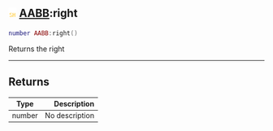 ## ![shared](../../.gitbook/assets/shared.png) [AABB](https://iaswiki.rawr.dev/readme/aabb):right

```lua
number AABB:right()
```

Returns the right

------
## Returns

| Type   | Description |
| ------ | ----------: |
| number | No description |

